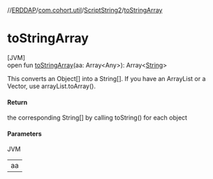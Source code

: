 //[ERDDAP](../../../index.md)/[com.cohort.util](../index.md)/[ScriptString2](index.md)/[toStringArray](to-string-array.md)

# toStringArray

[JVM]\
open fun [toStringArray](to-string-array.md)(aa: Array&lt;Any&gt;): Array&lt;[String](https://docs.oracle.com/en/java/javase/17/docs/api/java.base/java/lang/String.html)&gt;

This converts an Object[] into a String[]. If you have an ArrayList or a Vector, use arrayList.toArray().

#### Return

the corresponding String[] by calling toString() for each object

#### Parameters

JVM

| |
|---|
| aa |